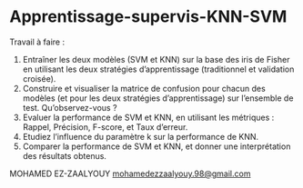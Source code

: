 # Apprentissage-supervis-KNN-SVM
Travail à faire : 


1. Entraîner les deux modèles (SVM et KNN) sur la base des iris de Fisher en utilisant les deux stratégies d’apprentissage (traditionnel et validation croisée).
2. Construire et visualiser la matrice de confusion pour chacun des modèles (et pour les deux stratégies d’apprentissage) sur l’ensemble de test. Qu’observez-vous ? 
3. Evaluer la performance de SVM et KNN, en utilisant les métriques : Rappel, Précision, F-score, et Taux d’erreur.
4. Etudiez l’influence du paramètre k sur la performance de KNN.
5. Comparer la performance de SVM et KNN, et donner une interprétation des résultats obtenus.


MOHAMED EZ-ZAALYOUY
mohamedezzaalyouy.98@gmail.com
